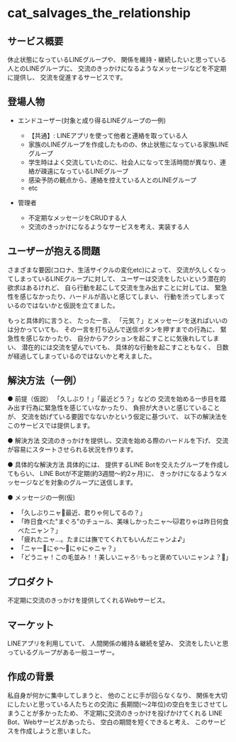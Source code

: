 # cat_salvages_the_relationship

## サービス概要
休止状態になっているLINEグループや、
関係を維持・継続したいと思っている人とのLINEグループに、
交流のきっかけになるようなメッセージなどを不定期に提供し、
交流を促進するサービスです。


## 登場人物
- エンドユーザー(対象と成り得るLINEグループの一例)
  - 【共通】: LINEアプリを使って他者と連絡を取っている人
  - 家族のLINEグループを作成したものの、休止状態になっている家族LINEグループ
  - 学生時はよく交流していたのに、社会人になって生活時間が異なり、連絡が疎遠になっているLINEグループ
  - 感染予防の観点から、連絡を控えている人とのLINEグループ
  - etc

- 管理者
  - 不定期なメッセージをCRUDする人
  - 交流のきっかけになるようなサービスを考え、実装する人


## ユーザーが抱える問題
さまざまな要因(コロナ、生活サイクルの変化etc)によって、
交流が久しくなってしまっているLINEグループに対して、
ユーザーは交流をしたいという潜在的欲求はあるけれど、
自ら行動を起こして交流を生み出すことに対しては、
緊急性を感じなかったり、ハードルが高いと感じてしまい、
行動を渋ってしまっているのではないかと仮説を立てました。

もっと具体的に言うと、
たった一言、
「元気？」とメッセージを送ればいいのは分かっていても、
その一言を打ち込んで送信ボタンを押すまでの行為に、
緊急性を感じなかったり、
自分からアクションを起こすことに気後れしてしまい、
潜在的には交流を望んでいても、
具体的な行動を起こすこともなく、
日数が経過してしまっているのではないかと考えました。


## 解決方法（一例）
● 前提（仮説）
「久しぶり！」「最近どう？」などの
交流を始める一歩目を踏み出す行為に緊急性を感じていなかったり、
負担が大きいと感じていることが、
交流を妨げている要因でなないかという仮定に基づいて、
以下の解決法をこのサービスでは提供します。

● 解決方法
交流のきっかけを提供し、交流を始める際のハードルを下げ、
交流が容易にスタートさせられる状況を作ります。

● 具体的な解決方法
具体的には、
提供するLINE Botを交えたグループを作成してもらい、
LINE Botが不定期(約3週間〜約2ヶ月)に、
きっかけになるようなメッセージなどを対象のグループに送信します。

● メッセージの一例(仮)
  - 「久しぶりニャ🐾最近、君りゃ何してるの？」
  - 「昨日食べた"まぐろ"のチュール、美味しかったニャ〜🐱君りゃは昨日何食べたニャン？」
  - 「疲れたニャ…。たまには撫でてくれてもいんだニャンよ♪」
  - 「ニャー🐾にゃ〜🐾にゃにゃニャ？」
  - 「どうニャ！この毛並み！！美しいニャろ✨もっと褒めていいニャンよ？🐾」


## プロダクト
不定期に交流のきっかけを提供してくれるWebサービス。


## マーケット
LINEアプリを利用していて、
人間関係の維持＆継続を望み、
交流をしたいと思っているグループがある一般ユーザー。


## 作成の背景
私自身が何かに集中してしまうと、
他のことに手が回らなくなり、
関係を大切にしたいと思っている人たちとの交流に
長期間(〜2年位)の空白を生じさせてしまうことが多かったため、
不定期に交流のきっかけを投げかけてくれる
LINE Bot、Webサービスがあったら、
空白の期間を短くできると考え、
このサービスを作成しようと思いました。
